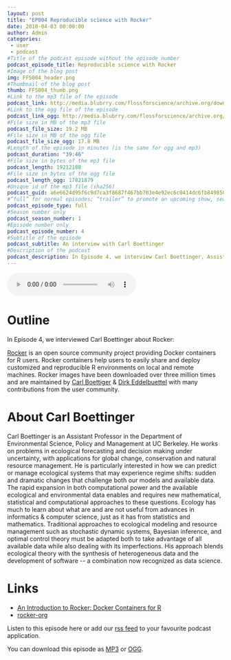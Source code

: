 ```yaml
---
layout: post
title: "EP004 Reproducible science with Rocker"
date: 2018-04-03 00:00:00
author: Admin
categories: 
 - user
 - podcast
#Title of the podcast episode without the episode number
podcast_episode_title: Reproducible science with Rocker
#Image of the blog post
img: FFS004_header.png
#Thumbnail of the blog post
thumb: FFS004_thumb.png
#Link to the mp3 file of the episode
podcast_link: http://media.blubrry.com/flossforscience/archive.org/download/FLOSSforscienceEP004/FLOSSforscience%20EP%20004.mp3
#Link to the ogg file of the episode
podcast_link_ogg: http://media.blubrry.com/flossforscience/archive.org/download/FLOSSforscienceEP004/FLOSSforscience%20EP%20004.ogg
#File size in MB of the mp3 file
podcast_file_size: 19.2 MB
#File size in MB of the ogg file
podcast_file_size_ogg: 17.8 MB
#Length of the episode in minutes (is the same for ogg and mp3)
podcast_duration: "39:46"
#File size in bytes of the mp3 file
podcast_length: 19212188
#File size in bytes of the ogg file
podcast_length_ogg: 17821879
#Unique id of the mp3 file (sha256)
podcast_guid: a6e6624d95f6c9d7ca3f8687f467bb703e4e92ec6c0414dc6fb849850f302292
#“full” for normal episodes; “trailer” to promote an upcoming show, season, or episode; or “bonus” for extra content related to a show, season, or episode.
podcast_episode_type: full
#Season number only
podcast_season_number: 1
#Episode number only
podcast_episode_number: 4
#Subtitle of the episode 
podcast_subtitle: An interview with Carl Boettinger
#Description of the podcast
podcast_description: In Episode 4, we interview Carl Boettinger, Assistant Professor in the Department of Environmental Science, Policy and Management at UC Berkeley. He introduces us to his work on ecological forecasting and decision making under uncertainty, with applications for global change, conservation and natural resource management. He presents to us the Rocker project and how it helps scientists produce reproducible science. Finally, we discuss with him about his view regarding FLOSS in science.
---
```


<audio controls>
  <source src="https://media.blubrry.com/flossforscience/archive.org/download/FLOSSforscienceEP004/FLOSSforscience%20EP%20004.ogg" type="audio/ogg">
  <source src="https://media.blubrry.com/flossforscience/archive.org/download/FLOSSforscienceEP004/FLOSSforscience%20EP%20004.mp3" type="audio/mpeg">
Your browser does not support the audio element.
</audio>

# Outline

In Episode 4, we interviewed Carl Boettinger about Rocker:

[Rocker](https://rocker-project.org) is an open source community project providing Docker containers for R users.  Rocker containers help users to easily share and deploy customized and reproducible R environments on local and remote machines.  Rocker images have been downloaded over three million times and are maintained by [Carl Boettiger](https://twitter.com/cboettig) & [Dirk Eddelbuettel](https://twitter.com/eddelbuettel) with many contributions from the user community.

# About Carl Boettinger

Carl Boettinger is an Assistant Professor in the Department of Environmental Science, Policy and Management at UC Berkeley. He works on problems in ecological forecasting and decision making under uncertainty, with applications for global change, conservation and natural resource management. He is particularly interested in how we can predict or manage ecological systems that may experience regime shifts: sudden and dramatic changes that challenge both our models and available data. The rapid expansion in both computational power and the available ecological and environmental data enables and requires new mathematical, statistical and computational approaches to these questions. Ecology has much to learn about what are and are not useful from advances in informatics & computer science, just as it has from statistics and mathematics. Traditional approaches to ecological modeling and resource management such as stochastic dynamic systems, Bayesian inference, and optimal control theory must be adapted both to take advantage of all available data while also dealing with its imperfections. His approach blends ecological theory with the synthesis of heterogeneous data and the development of software -- a combination now recognized as data science.

# Links
* [An Introduction to Rocker: Docker Containers for R](https://arxiv.org/abs/1710.03675)
* [rocker-org](https://github.com/rocker-org)


Listen to this episode here or add our [rss feed](https://flossforscience.com/feed.xml) to your favourite podcast application. 

You can download this episode as [MP3](https://media.blubrry.com/flossforscience/archive.org/download/FLOSSforscienceEP004/FLOSSforscience%20EP%20004.mp3) or [OGG](https://media.blubrry.com/flossforscience/archive.org/download/FLOSSforscienceEP004/FLOSSforscience%20EP%20004.ogg). 
